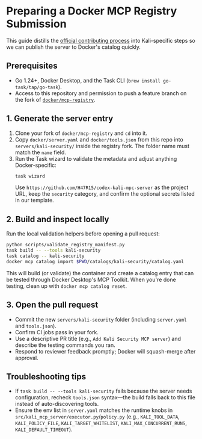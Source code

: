 # Preparing a Docker MCP Registry Submission

This guide distills the [official contributing process](https://github.com/docker/mcp-registry/blob/main/CONTRIBUTING.md) into Kali-specific steps so we can publish the server to Docker's catalog quickly.

## Prerequisites
- Go 1.24+, Docker Desktop, and the Task CLI (`brew install go-task/tap/go-task`).
- Access to this repository and permission to push a feature branch on the fork of [`docker/mcp-registry`](https://github.com/docker/mcp-registry).

## 1. Generate the server entry
1. Clone your fork of `docker/mcp-registry` and `cd` into it.
2. Copy `docker/server.yaml` and `docker/tools.json` from this repo into `servers/kali-security/` inside the registry fork. The folder name must match the `name` field.
3. Run the Task wizard to validate the metadata and adjust anything Docker-specific:
   ```bash
   task wizard
   ```
   Use `https://github.com/H47R15/codex-kali-mpc-server` as the project URL, keep the `security` category, and confirm the optional secrets listed in our template.

## 2. Build and inspect locally
Run the local validation helpers before opening a pull request:
```bash
python scripts/validate_registry_manifest.py
task build -- --tools kali-security
task catalog -- kali-security
docker mcp catalog import $PWD/catalogs/kali-security/catalog.yaml
```
This will build (or validate) the container and create a catalog entry that can be tested through Docker Desktop's MCP Toolkit. When you're done testing, clean up with `docker mcp catalog reset`.

## 3. Open the pull request
- Commit the new `servers/kali-security` folder (including `server.yaml` and `tools.json`).
- Confirm CI jobs pass in your fork.
- Use a descriptive PR title (e.g., `Add Kali Security MCP server`) and describe the testing commands you ran.
- Respond to reviewer feedback promptly; Docker will squash-merge after approval.

## Troubleshooting tips
- If `task build -- --tools kali-security` fails because the server needs configuration, recheck `tools.json` syntax—the build falls back to this file instead of auto-discovering tools.
- Ensure the env list in `server.yaml` matches the runtime knobs in `src/kali_mcp_server/executor.py`/`policy.py` (e.g., `KALI_TOOL_DATA`, `KALI_POLICY_FILE`, `KALI_TARGET_WHITELIST`, `KALI_MAX_CONCURRENT_RUNS`, `KALI_DEFAULT_TIMEOUT`).
